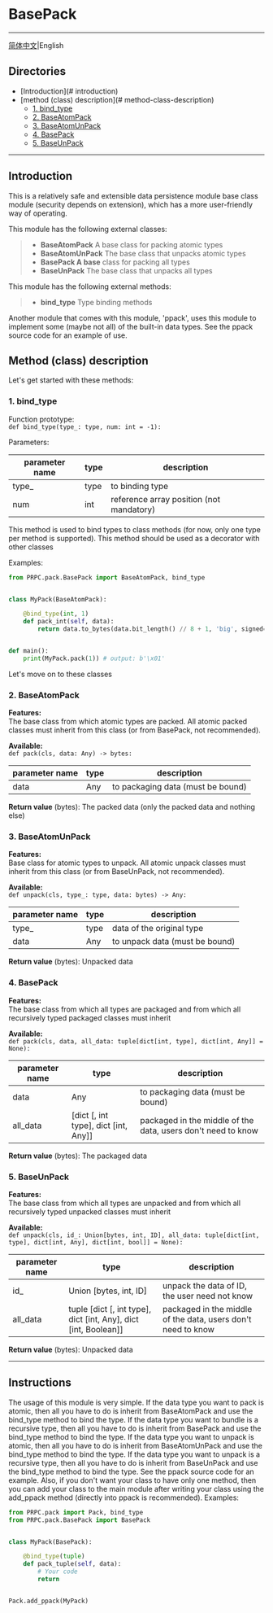 # BasePack

---

[简体中文](../BasePack.md)|English

## Directories

+ [Introduction](# introduction)
+ [method (class) description](# method-class-description)
  + [1. bind_type](#1-bind_type)
  + [2. BaseAtomPack](#2-baseatompack)
  + [3. BaseAtomUnPack](#3-baseatomunpack)
  + [4. BasePack](#4-basepack)
  + [5. BaseUnPack](#5-baseunpack)

---

## Introduction

This is a relatively safe and extensible data persistence module base class module (security depends on extension), which has a more user-friendly way of operating.

This module has the following external classes:

> + **BaseAtomPack** A base class for packing atomic types
> + **BaseAtomUnPack** The base class that unpacks atomic types
> + **BasePack A base** class for packing all types
> + **BaseUnPack** The base class that unpacks all types

This module has the following external methods:

> + **bind_type** Type binding methods

Another module that comes with this module, 'ppack', uses this module to implement some (maybe not all) of the built-in data types. See the ppack source code for an example of use.

## Method (class) description

Let's get started with these methods:

### 1. bind_type

Function prototype:  
`def bind_type(type_: type, num: int = -1):`

Parameters:

| parameter name | type | description                              |
|----------------|------|------------------------------------------|
| type_          | type | to binding type                          | 
| num            | int  | reference array position (not mandatory) |

This method is used to bind types to class methods (for now, only one type per method is supported). This method should be used as a decorator with other classes

Examples:

```python
from PRPC.pack.BasePack import BaseAtomPack, bind_type


class MyPack(BaseAtomPack):

    @bind_type(int, 1)
    def pack_int(self, data):
        return data.to_bytes(data.bit_length() // 8 + 1, 'big', signed=True)


def main():
    print(MyPack.pack(1)) # output: b'\x01'
```

Let's move on to these classes

### 2. BaseAtomPack

**Features:**  
The base class from which atomic types are packed. All atomic packed classes must inherit from this class (or from BasePack, not recommended).

**Available:**  
`def pack(cls, data: Any) -> bytes:`

| parameter name | type | description                       |
|----------------|------|-----------------------------------|
| data           | Any  | to packaging data (must be bound) |

**Return value**
(bytes): The packed data (only the packed data and nothing else)


### 3. BaseAtomUnPack

**Features:**  
Base class for atomic types to unpack. All atomic unpack classes must inherit from this class (or from BaseUnPack, not recommended).

**Available:**  
`def unpack(cls, type_: type, data: bytes) -> Any:`

| parameter name | type | description                    |
|----------------|------|--------------------------------|
| type_          | type | data of the original type      | 
| data           | Any  | to unpack data (must be bound) |

**Return value**
(bytes): Unpacked data

### 4. BasePack

**Features:**  
The base class from which all types are packaged and from which all recursively typed packaged classes must inherit

**Available:**  
`def pack(cls, data, all_data: tuple[dict[int, type], dict[int, Any]] = None):`

| parameter name | type                                 | description                                                  |
|----------------|--------------------------------------|--------------------------------------------------------------|
| data           | Any                                  | to packaging data (must be bound)                            |
| all_data       | [dict [, int type], dict [int, Any]] | packaged in the middle of the data, users don't need to know |

**Return value**
(bytes): The packaged data

### 5. BaseUnPack

**Features:**  
The base class from which all types are unpacked and from which all recursively typed unpacked classes must inherit

**Available:**  
`def unpack(cls, id_: Union[bytes, int, ID], all_data: tuple[dict[int, type], dict[int, Any], dict[int, bool]] = None):`

| parameter name | type                                                            | description                                                  |
|----------------|-----------------------------------------------------------------|--------------------------------------------------------------|
| id_            | Union [bytes, int, ID]                                          | unpack the data of ID, the user need not know                |
| all_data       | tuple [dict [, int type], dict [int, Any], dict [int, Boolean]] | packaged in the middle of the data, users don't need to know |

**Return value**
(bytes): Unpacked data

---

## Instructions
The usage of this module is very simple.
If the data type you want to pack is atomic, then all you have to do is inherit from BaseAtomPack and use the bind_type method to bind the type.
If the data type you want to bundle is a recursive type, then all you have to do is inherit from BasePack and use the bind_type method to bind the type.
If the data type you want to unpack is atomic, then all you have to do is inherit from BaseAtomUnPack and use the bind_type method to bind the type.
If the data type you want to unpack is a recursive type, then all you have to do is inherit from BaseUnPack and use the bind_type method to bind the type.
See the ppack source code for an example.
Also, if you don't want your class to have only one method, then you can add your class to the main module after writing your class using the add_ppack method (directly into ppack is recommended).
Examples:

```python
from PRPC.pack import Pack, bind_type
from PRPC.pack.BasePack import BasePack


class MyPack(BasePack):

    @bind_type(tuple)
    def pack_tuple(self, data):
        # Your code
        return


Pack.add_ppack(MyPack)

```